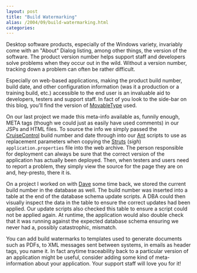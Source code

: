 ```yaml
---
layout: post
title: "Build Watermarking"
alias: /2004/09/build-watermarking.html
categories:
---
```

Desktop software products, especially of the Windows variety, invariably come with an "About" Dialog listing, among other things, the version of the software. The product version number helps support staff and developers solve problems when they occur out in the wild. Without a version number, tracking down a problem can often be rather difficult.

Especially on web-based applications, making the product build number, build date, and other configuration information (was it a production or a training build, etc.) accessible to the end user is an invaluable aid to developers, testers and support staff. In fact of you look to the side-bar on this blog, you'll find the version of [MovableType](http://www.movabletype.org/) used.

On our last project we made this meta-info available as, funnily enough, META tags (though we could just as easily have used comments) in our JSPs and HTML files. To source the info we simply passed the [CruiseControl](http://cruisecontrol.sourceforge.net) build number and date through into our [Ant](http://ant.apache.org) scripts to use as replacement parameters when copying the [Struts](http://struts.apache.org) (*sigh*) `application.properties` file into the web archive. The person responsible for deployment can always be sure that the correct version of the application has actually been deployed. Then, when testers and users need to report a problem, they simply view the source for the page they are on and, hey-presto, there it is.

On a project I worked on with [Dave](http://www.redhillconsulting.com.au/blogs/david) some time back, we stored the current build number in the database as well. The build number was inserted into a table at the end of the database schema update scripts. A DBA could then visually inspect the data in the table to ensure the correct updates had been applied. Our update scripts also checked this table to ensure a script could not be applied again. At runtime, the application would also double check that it was running against the expected database schema ensuring we never had a, possibly catastrophic, mismatch.

You can add build watermarks to templates used to generate documents such as PDFs, to XML messages sent between systems, in emails as header tags, you name it. In fact anytime traceability back to a particular version of an application might be useful, consider adding some kind of meta-information about your application. Your support staff will love you for it!
